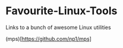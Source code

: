 # Favourite-Linux-Tools
Links to a bunch of awesome Linux utilities

(mps)[https://github.com/np1/mps]
